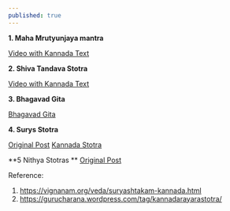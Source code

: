 ```yaml
---
published: true
---
```

**1. Maha Mrutyunjaya mantra**

[Video with Kannada Text](https://youtu.be/LKyOL5KcCms)

**2. Shiva Tandava Stotra**

[Video with Kannada Text](https://www.youtube.com/watch?v=pUpHS8jc8yU)

**3. Bhagavad Gita**

[Bhagavad Gita](https://www.prapatti.com/categories/bhagavad-giita.php)

**4. Surys Stotra**

[Original Post](https://www.siddhayoga.org/surya-devata/surya-stotram)
[Kannada Stotra](https://vignanam.org/veda/suryashtakam-kannada.html)

**5 Nithya Stotras **
[Original Post](https://gurucharana.wordpress.com/tag/kannadarayarastotra/)

Reference:
1. https://vignanam.org/veda/suryashtakam-kannada.html
2. https://gurucharana.wordpress.com/tag/kannadarayarastotra/
